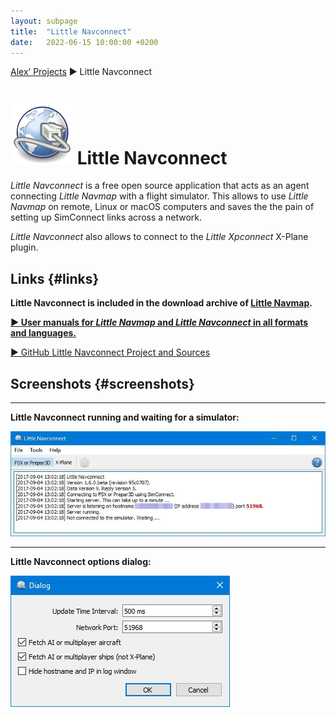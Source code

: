 ```yaml
---
layout: subpage
title:  "Little Navconnect"
date:   2022-06-15 10:00:00 +0200
---
```

[Alex’ Projects](index.html) ► Little Navconnect
# ![Little Navconnect](assets/images/navconnect.png) Little Navconnect

*Little Navconnect* is a free open source application that acts as an agent connecting *Little Navmap* with a flight simulator. This allows to use *Little Navmap* on remote, Linux or macOS computers and saves the the pain of setting up SimConnect links across a network.

*Little Navconnect* also allows to connect to the *Little Xpconnect* X-Plane plugin.

## Links {#links}

**Little Navconnect is included in the download archive of [Little Navmap](littlenavmap.html).**

[**► User manuals for _Little Navmap_ and _Little Navconnect_ in all formats and languages.**](/manuals.html)

[► GitHub Little Navconnect Project and Sources](https://github.com/albar965/littlenavconnect)

## Screenshots {#screenshots}

----
**Little Navconnect running and waiting for a simulator:**

![Little Navconnect](assets/images/littlenavconnect.jpg)

----
**Little Navconnect options dialog:**

![Little Navconnect Options](assets/images/littlenavconnectoptions.jpg)
